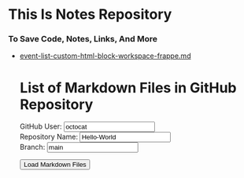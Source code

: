 # This Is Notes Repository
### To Save Code, Notes, Links, And More

- [event-list-custom-html-block-workspace-frappe.md](event-list-custom-html-block-workspace-frappe.md)




    <h1>List of Markdown Files in GitHub Repository</h1>
    <div>
        <label for="user">GitHub User:</label>
        <input type="text" id="user" placeholder="Enter GitHub User" value="octocat">
    </div>
    <div>
        <label for="repo">Repository Name:</label>
        <input type="text" id="repo" placeholder="Enter Repository Name" value="Hello-World">
    </div>
    <div>
        <label for="branch">Branch:</label>
        <input type="text" id="branch" placeholder="Enter Branch Name" value="main">
    </div>

    <button id="load-files">Load Markdown Files</button>

    <ul id="file-list">
        <!-- List of markdown files will appear here -->
    </ul>

    <script>
        document.getElementById('load-files').addEventListener('click', function() {
            const user = document.getElementById('user').value;
            const repo = document.getElementById('repo').value;
            const branch = document.getElementById('branch').value;

            fetch(`https://api.github.com/repos/${user}/${repo}/git/trees/${branch}?recursive=1`)
                .then(response => response.json())
                .then(data => {
                    const files = data.tree.filter(item => item.path.endsWith('.md'));
                    const fileListElement = document.getElementById('file-list');
                    fileListElement.innerHTML = ''; // Clear previous results

                    if (files.length > 0) {
                        files.forEach(file => {
                            const listItem = document.createElement('li');
                            listItem.textContent = file.path;
                            fileListElement.appendChild(listItem);
                        });
                    } else {
                        fileListElement.innerHTML = '<li>No markdown files found.</li>';
                    }
                })
                .catch(error => {
                    console.error('Error fetching data:', error);
                });
        });
    </script>



